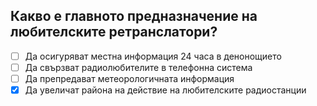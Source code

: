 ## Какво е главното предназначение на любителските ретранслатори?

<!-- Верният отговор е отбелязан с [X] -->

- [ ] Да осигуряват местна информация 24 часа в денонощието
- [ ] Да свързват радиолюбителите в телефонна система
- [ ] Да препредават метеорологичната информация
- [X] Да увеличат района на действие на любителските радиостанции
